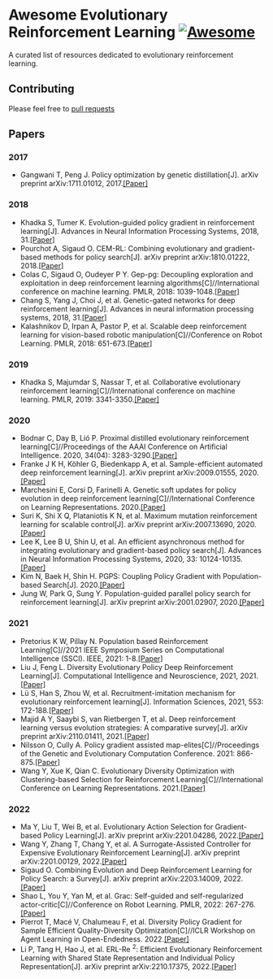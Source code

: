 # Awesome Evolutionary Reinforcement Learning  [![Awesome](https://awesome.re/badge.svg)](https://awesome.re)
A curated list of resources dedicated to evolutionary reinforcement learning.

## Contributing
Please feel free to [pull requests](https://github.com/CyanWatts/awesome-erl/pulls)

## Papers
### 2017
- Gangwani T, Peng J. Policy optimization by genetic distillation[J]. arXiv preprint arXiv:1711.01012, 2017.[[Paper]](https://arxiv.org/pdf/1711.01012.pdf)

### 2018
- Khadka S, Tumer K. Evolution-guided policy gradient in reinforcement learning[J]. Advances in Neural Information Processing Systems, 2018, 31.[[Paper]](https://proceedings.neurips.cc/paper/2018/file/85fc37b18c57097425b52fc7afbb6969-Paper.pdf)
- Pourchot A, Sigaud O. CEM-RL: Combining evolutionary and gradient-based methods for policy search[J]. arXiv preprint arXiv:1810.01222, 2018.[[Paper]](https://arxiv.org/pdf/1810.01222.pdf?ref=https://githubhelp.com)
- Colas C, Sigaud O, Oudeyer P Y. Gep-pg: Decoupling exploration and exploitation in deep reinforcement learning algorithms[C]//International conference on machine learning. PMLR, 2018: 1039-1048.[[Paper]](http://proceedings.mlr.press/v80/colas18a/colas18a.pdf)
- Chang S, Yang J, Choi J, et al. Genetic-gated networks for deep reinforcement learning[J]. Advances in neural information processing systems, 2018, 31.[[Paper]](https://proceedings.neurips.cc/paper/2018/file/d516b13671a4179d9b7b458a6ebdeb92-Paper.pdf)
- Kalashnikov D, Irpan A, Pastor P, et al. Scalable deep reinforcement learning for vision-based robotic manipulation[C]//Conference on Robot Learning. PMLR, 2018: 651-673.[[Paper]](http://proceedings.mlr.press/v87/kalashnikov18a/kalashnikov18a.pdf)
### 2019
- Khadka S, Majumdar S, Nassar T, et al. Collaborative evolutionary reinforcement learning[C]//International conference on machine learning. PMLR, 2019: 3341-3350.[[Paper]](http://proceedings.mlr.press/v97/khadka19a/khadka19a.pdf)
### 2020
- Bodnar C, Day B, Lió P. Proximal distilled evolutionary reinforcement learning[C]//Proceedings of the AAAI Conference on Artificial Intelligence. 2020, 34(04): 3283-3290.[[Paper]](https://www.researchgate.net/profile/Ben-Day-5/publication/342539713_Proximal_Distilled_Evolutionary_Reinforcement_Learning/links/60901259299bf1ad8d76c15e/Proximal-Distilled-Evolutionary-Reinforcement-Learning.pdf)
- Franke J K H, Köhler G, Biedenkapp A, et al. Sample-efficient automated deep reinforcement learning[J]. arXiv preprint arXiv:2009.01555, 2020.[[Paper]](https://arxiv.org/pdf/2009.01555.pdf)
- Marchesini E, Corsi D, Farinelli A. Genetic soft updates for policy evolution in deep reinforcement learning[C]//International Conference on Learning Representations. 2020.[[Paper]](https://openreview.net/pdf?id=TGFO0DbD_pk)
- Suri K, Shi X Q, Plataniotis K N, et al. Maximum mutation reinforcement learning for scalable control[J]. arXiv preprint arXiv:2007.13690, 2020.[[Paper]](https://arxiv.org/pdf/2007.13690.pdf)
- Lee K, Lee B U, Shin U, et al. An efficient asynchronous method for integrating evolutionary and gradient-based policy search[J]. Advances in Neural Information Processing Systems, 2020, 33: 10124-10135.[[Paper]](https://proceedings.neurips.cc/paper/2020/file/731309c4bb223491a9f67eac5214fb2e-Paper.pdf)
- Kim N, Baek H, Shin H. PGPS: Coupling Policy Gradient with Population-based Search[J]. 2020.[[Paper]](https://openreview.net/pdf?id=PeT5p3ocagr)
- Jung W, Park G, Sung Y. Population-guided parallel policy search for reinforcement learning[J]. arXiv preprint arXiv:2001.02907, 2020.[[Paper]](https://arxiv.org/pdf/2001.02907.pdf)
### 2021
- Pretorius K W, Pillay N. Population based Reinforcement Learning[C]//2021 IEEE Symposium Series on Computational Intelligence (SSCI). IEEE, 2021: 1-8.[[Paper]](https://ieeexplore.ieee.org/abstract/document/9660084)
- Liu J, Feng L. Diversity Evolutionary Policy Deep Reinforcement Learning[J]. Computational Intelligence and Neuroscience, 2021, 2021.[[Paper]](https://downloads.hindawi.com/journals/cin/2021/5300189.pdf)
- Lü S, Han S, Zhou W, et al. Recruitment-imitation mechanism for evolutionary reinforcement learning[J]. Information Sciences, 2021, 553: 172-188.[[Paper]](https://www.sciencedirect.com/science/article/pii/S0020025520311828)
- Majid A Y, Saaybi S, van Rietbergen T, et al. Deep reinforcement learning versus evolution strategies: A comparative survey[J]. arXiv preprint arXiv:2110.01411, 2021.[[Paper]](https://arxiv.org/pdf/2110.01411.pdf)
- Nilsson O, Cully A. Policy gradient assisted map-elites[C]//Proceedings of the Genetic and Evolutionary Computation Conference. 2021: 866-875.[[Paper]](https://dl.acm.org/doi/abs/10.1145/3449639.3459304?casa_token=tQsdcfmf_88AAAAA%3An8WgrnhuvB6NxpSTI9umhOI8zCWRdtblnJTRPmDSxkNZghcozhBR8f3e30n1jbqZgtifg4z9XugyFZ8)
- Wang Y, Xue K, Qian C. Evolutionary Diversity Optimization with Clustering-based Selection for Reinforcement Learning[C]//International Conference on Learning Representations. 2021.[[Paper]](https://openreview.net/pdf?id=74x5BXs4bWD)
### 2022
- Ma Y, Liu T, Wei B, et al. Evolutionary Action Selection for Gradient-based Policy Learning[J]. arXiv preprint arXiv:2201.04286, 2022.[[Paper]](https://arxiv.org/pdf/2201.04286.pdf)
- Wang Y, Zhang T, Chang Y, et al. A Surrogate-Assisted Controller for Expensive Evolutionary Reinforcement Learning[J]. arXiv preprint arXiv:2201.00129, 2022.[[Paper]](https://arxiv.org/pdf/2201.00129.pdf)
- Sigaud O. Combining Evolution and Deep Reinforcement Learning for Policy Search: a Survey[J]. arXiv preprint arXiv:2203.14009, 2022.[[Paper]](https://arxiv.org/pdf/2203.14009.pdf)
- Shao L, You Y, Yan M, et al. Grac: Self-guided and self-regularized actor-critic[C]//Conference on Robot Learning. PMLR, 2022: 267-276.[[Paper]](https://proceedings.mlr.press/v164/shao22a/shao22a.pdf)
- Pierrot T, Macé V, Chalumeau F, et al. Diversity Policy Gradient for Sample Efficient Quality-Diversity Optimization[C]//ICLR Workshop on Agent Learning in Open-Endedness. 2022.[[Paper]](https://openreview.net/pdf?id=SSrqEQDbIZq)
- Li P, Tang H, Hao J, et al. ERL-Re $^ 2$: Efficient Evolutionary Reinforcement Learning with Shared State Representation and Individual Policy Representation[J]. arXiv preprint arXiv:2210.17375, 2022.[[Paper]](https://arxiv.org/pdf/2210.17375.pdf)
